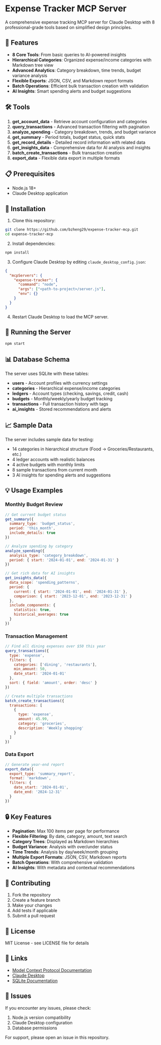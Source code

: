 # Expense Tracker MCP Server

A comprehensive expense tracking MCP server for Claude Desktop with 8 professional-grade tools based on simplified design principles.

## 🚀 Features

- **8 Core Tools**: From basic queries to AI-powered insights
- **Hierarchical Categories**: Organized expense/income categories with Markdown tree view
- **Advanced Analytics**: Category breakdown, time trends, budget variance analysis
- **Flexible Exports**: JSON, CSV, and Markdown report formats
- **Batch Operations**: Efficient bulk transaction creation with validation
- **AI Insights**: Smart spending alerts and budget suggestions

## 🛠️ Tools

1. **get_account_data** - Retrieve account configuration and categories
2. **query_transactions** - Advanced transaction filtering with pagination
3. **analyze_spending** - Category breakdown, trends, and budget variance
4. **get_summary** - Period totals, budget status, quick stats
5. **get_record_details** - Detailed record information with related data
6. **get_insights_data** - Comprehensive data for AI analysis and insights
7. **batch_create_transactions** - Bulk transaction creation
8. **export_data** - Flexible data export in multiple formats

## 📋 Prerequisites

- Node.js 18+
- Claude Desktop application

## 🔧 Installation

1. Clone this repository:
```bash
git clone https://github.com/bzheng29/expense-tracker-mcp.git
cd expense-tracker-mcp
```

2. Install dependencies:
```bash
npm install
```

3. Configure Claude Desktop by editing `claude_desktop_config.json`:
```json
{
  "mcpServers": {
    "expense-tracker": {
      "command": "node",
      "args": ["<path-to-project>/server.js"],
      "env": {}
    }
  }
}
```

4. Restart Claude Desktop to load the MCP server.

## 🏃 Running the Server

```bash
npm start
```

## 📊 Database Schema

The server uses SQLite with these tables:
- **users** - Account profiles with currency settings
- **categories** - Hierarchical expense/income categories
- **ledgers** - Account types (checking, savings, credit, cash)
- **budgets** - Monthly/weekly/yearly budget tracking
- **transactions** - Full transaction history with tags
- **ai_insights** - Stored recommendations and alerts

## 📈 Sample Data

The server includes sample data for testing:
- 14 categories in hierarchical structure (Food → Groceries/Restaurants, etc.)
- 4 ledger accounts with realistic balances
- 4 active budgets with monthly limits
- 8 sample transactions from current month
- 3 AI insights for spending alerts and suggestions

## 💡 Usage Examples

### Monthly Budget Review
```javascript
// Get current budget status
get_summary({
  summary_type: 'budget_status',
  period: 'this_month',
  include_details: true
})

// Analyze spending by category
analyze_spending({
  analysis_type: 'category_breakdown',
  period: { start: '2024-01-01', end: '2024-01-31' }
})

// Get rich data for AI insights
get_insights_data({
  data_scope: 'spending_patterns',
  period: {
    current: { start: '2024-01-01', end: '2024-01-31' },
    comparison: { start: '2023-12-01', end: '2023-12-31' }
  },
  include_components: {
    statistics: true,
    historical_averages: true
  }
})
```

### Transaction Management
```javascript
// Find all dining expenses over $50 this year
query_transactions({
  type: 'expense',
  filters: {
    categories: ['dining', 'restaurants'],
    min_amount: 50,
    date_start: '2024-01-01'
  },
  sort: { field: 'amount', order: 'desc' }
})

// Create multiple transactions
batch_create_transactions({
  transactions: [
    {
      type: 'expense',
      amount: 45.99,
      category: 'groceries',
      description: 'Weekly shopping'
    }
  ]
})
```

### Data Export
```javascript
// Generate year-end report
export_data({
  export_type: 'summary_report',
  format: 'markdown',
  filters: {
    date_start: '2024-01-01',
    date_end: '2024-12-31'
  }
})
```

## 🔒 Key Features

- **Pagination**: Max 100 items per page for performance
- **Flexible Filtering**: By date, category, amount, text search
- **Category Trees**: Displayed as Markdown hierarchies
- **Budget Variance**: Analysis with over/under status
- **Time Trends**: Analysis by day/week/month grouping
- **Multiple Export Formats**: JSON, CSV, Markdown reports
- **Batch Operations**: With comprehensive validation
- **AI Insights**: With metadata and contextual recommendations

## 🤝 Contributing

1. Fork the repository
2. Create a feature branch
3. Make your changes
4. Add tests if applicable
5. Submit a pull request

## 📄 License

MIT License - see LICENSE file for details

## 🔗 Links

- [Model Context Protocol Documentation](https://docs.anthropic.com/en/docs/mcp)
- [Claude Desktop](https://claude.ai/desktop)
- [SQLite Documentation](https://sqlite.org/docs.html)

## 🐛 Issues

If you encounter any issues, please check:
1. Node.js version compatibility
2. Claude Desktop configuration
3. Database permissions

For support, please open an issue in this repository.